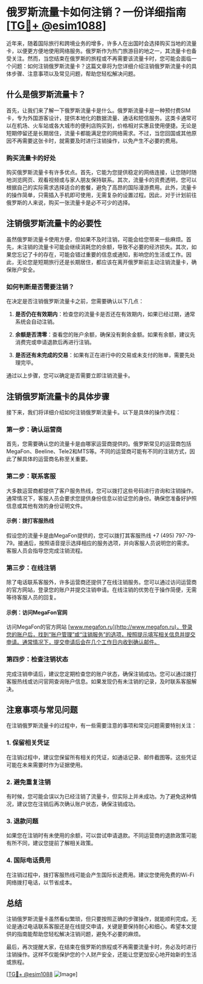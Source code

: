 # 俄罗斯流量卡如何注销？一份详细指南[[TG💪+ @esim1088](https://t.me/s/esim1088)]

近年来，随着国际旅行和跨境业务的增多，许多人在出国时会选择购买当地的流量卡，以便更方便地使用网络服务。俄罗斯作为热门旅游目的地之一，其流量卡也备受关注。然而，当您结束在俄罗斯的旅程或不再需要该流量卡时，您可能会面临一个问题：如何注销俄罗斯流量卡？这篇文章将为您详细介绍注销俄罗斯流量卡的具体步骤、注意事项以及常见问题，帮助您轻松解决问题。

## 什么是俄罗斯流量卡？

首先，让我们来了解一下俄罗斯流量卡是什么。俄罗斯流量卡是一种预付费SIM卡，专为外国游客设计，提供本地化的数据流量、通话和短信服务。这类卡通常可以在机场、火车站或各大城市的便利店购买到，价格相对实惠且使用便捷。无论是短期停留还是长期居住，流量卡都能满足您的网络需求。不过，当您回国或其他原因不再需要这张卡时，就需要及时进行注销操作，以免产生不必要的费用。

### 购买流量卡的好处

购买俄罗斯流量卡有许多优点。首先，它能为您提供稳定的网络连接，让您随时随地浏览网页、观看视频或与家人朋友保持联系。其次，流量卡的资费透明，您可以根据自己的实际需求选择适合的套餐，避免了高昂的国际漫游费用。此外，流量卡的操作简单，只需插入手机即可使用，无需复杂的设置过程。因此，对于计划前往俄罗斯的人来说，购买一张流量卡是必不可少的选择。

## 注销俄罗斯流量卡的必要性

虽然俄罗斯流量卡使用方便，但如果不及时注销，可能会给您带来一些麻烦。首先，未注销的流量卡可能会继续消耗您的余额，导致不必要的经济损失。其次，如果您忘记了卡的存在，可能会错过重要的信息或通知，影响您的生活或工作。因此，无论您是短期旅行还是长期居住，都应该在离开俄罗斯前主动注销流量卡，确保账户安全。

### 如何判断是否需要注销？

在决定是否注销俄罗斯流量卡之前，您需要确认以下几点：

1. **是否仍在有效期内**：检查您的流量卡是否还在有效期内，如果已经过期，通常系统会自动注销。
   
2. **余额是否清零**：查看您的账户余额，确保没有剩余金额。如果有余额，建议先消费完或申请退款后再进行注销。
   
3. **是否还有未完成的交易**：如果有正在进行中的交易或未支付的账单，需要先处理完毕。

通过以上步骤，您可以确定是否需要立即注销流量卡。

## 注销俄罗斯流量卡的具体步骤

接下来，我们将详细介绍如何注销俄罗斯流量卡。以下是具体的操作流程：

### 第一步：确认运营商

首先，您需要确认您的流量卡是由哪家运营商提供的。俄罗斯常见的运营商包括MegaFon、Beeline、Tele2和MTS等。不同的运营商可能有不同的注销方式，因此了解具体的运营商名称至关重要。

### 第二步：联系客服

大多数运营商都提供了客户服务热线，您可以拨打这些号码进行咨询和注销操作。通常情况下，客服人员会要求您提供身份信息以验证您的身份。确保您准备好护照信息或其他有效的身份证明文件。

#### 示例：拨打客服热线

假设您的流量卡是由MegaFon提供的，您可以拨打其客服热线 +7 (495) 797-79-79。接通后，按照语音提示选择相应的服务选项，并向客服人员说明您的需求。客服人员会指导您完成注销流程。

### 第三步：在线注销

除了电话联系客服外，许多运营商还提供了在线注销服务。您可以通过访问运营商的官方网站，登录您的账户并提交注销申请。在线注销的优势在于操作简便，无需等待客服人员的回复。

#### 示例：访问MegaFon官网

访问MegaFon的官方网站 [www.megafon.ru](http://www.megafon.ru)，登录您的账户后，找到“账户管理”或“注销服务”的选项，按照提示填写相关信息并提交申请。通常情况下，提交申请后会在几个工作日内收到确认邮件。

### 第四步：检查注销状态

完成注销申请后，建议您定期检查您的账户状态，确保注销成功。您可以通过拨打客服热线或访问官网查询账户信息。如果发现仍有未注销的记录，及时联系客服解决。

## 注意事项与常见问题

在注销俄罗斯流量卡的过程中，有一些需要注意的事项和常见问题需要特别关注：

### 1. 保留相关凭证

在注销过程中，建议您保留所有相关的凭证，如通话记录、邮件截图等。这些凭证可能在未来需要时作为证据使用。

### 2. 避免重复注销

有时候，您可能会误以为已经注销了流量卡，但实际上并未成功。为了避免这种情况，建议您在注销后再次确认账户状态，确保注销成功。

### 3. 退款问题

如果您在注销时有未使用的余额，可以尝试申请退款。不同运营商的退款政策可能有所不同，建议您提前了解相关政策。

### 4. 国际电话费用

在注销过程中，拨打客服热线可能会产生国际长途费用。建议您使用免费的Wi-Fi网络拨打电话，以节省成本。

## 总结

注销俄罗斯流量卡虽然看似繁琐，但只要按照正确的步骤操作，就能顺利完成。无论是通过电话联系客服还是在线提交申请，关键是要保持耐心和细心。希望本文提供的指南能帮助您轻松解决注销问题，避免不必要的麻烦。

最后，再次提醒大家，在结束在俄罗斯的旅程或不再需要流量卡时，务必及时进行注销操作。这样不仅能保护您的个人财产安全，还能让您更加安心地开始新的生活或旅程。

[[TG💪+ @esim1088](https://t.me/s/esim1088) ![Image](https://i.postimg.cc/4NQfJmqS/Snipaste-2025-05-13-00-14-12.png)]